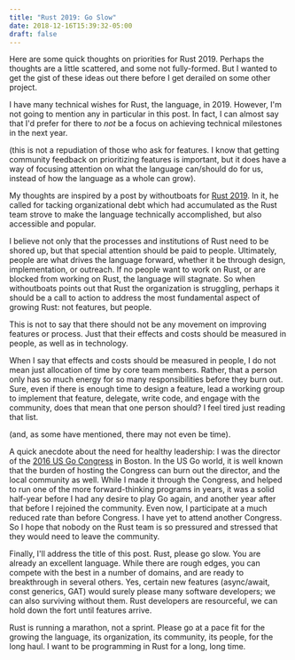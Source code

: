 ```yaml
---
title: "Rust 2019: Go Slow"
date: 2018-12-16T15:39:32-05:00
draft: false
---
```


Here are some quick thoughts on priorities for Rust 2019. Perhaps the thoughts are a little scattered, and some not fully-formed. But I wanted to get the gist of these ideas out there before I get derailed on some other project.

I have many technical wishes for Rust, the language, in 2019. However, I'm not going to mention any in particular in this post. In fact, I can almost say that I'd prefer for there to _not_ be a focus on achieving technical milestones in the next year.

(this is not a repudiation of those who ask for features. I know that getting community feedback on prioritizing features is important, but it does have a way of focusing attention on what the language can/should do for us, instead of how the language as a whole can grow).

My thoughts are inspired by a post by withoutboats for [Rust 2019](https://boats.gitlab.io/blog/post/rust-2019/). In it, he called for tacking organizational debt which had accumulated as the Rust team strove to make the language technically accomplished, but also accessible and popular.

I believe not only that the processes and institutions of Rust need to be shored up, but that special attention should be paid to people. Ultimately, people are what drives the language forward, whether it be through design, implementation, or outreach. If no people want to work on Rust, or are blocked from working on Rust, the language will stagnate. So when withoutboats points out that Rust the organization is struggling, perhaps it should be a call to action to address the most fundamental aspect of growing Rust: not features, but people.

This is not to say that there should not be any movement on improving features or process. Just that their effects and costs should be measured in people, as well as in technology.

When I say that effects and costs should be measured in people, I do not mean just allocation of time by core team members. Rather, that a person only has so much energy for so many responsibilities before they burn out. Sure, even if there is enough time to design a feature, lead a working group to implement that feature, delegate, write code, and engage with the community, does that mean that one person should? I feel tired just reading that list.

(and, as some have mentioned, there may not even be time).

A quick anecdote about the need for healthy leadership: I was the director of the [2016 US Go Congress](https://www.gocongress.org/2016) in Boston. In the US Go world, it is well known that the burden of hosting the Congress can burn out the director, and the local community as well. While I made it through the Congress, and helped to run one of the more forward-thinking programs in years, it was a solid half-year before I had any desire to play Go again, and another year after that before I rejoined the community. Even now, I participate at a much reduced rate than before Congress. I have yet to attend another Congress. So I hope that nobody on the Rust team is so pressured and stressed that they would need to leave the community.

Finally, I'll address the title of this post. Rust, please go slow. You are already an excellent language. While there are rough edges, you can compete with the best in a number of domains, and are ready to breakthrough in several others. Yes, certain new features (async/await, const generics, GAT) would surely please many software developers; we can also surviving without them. Rust developers are resourceful, we can hold down the fort until features arrive.

Rust is running a marathon, not a sprint. Please go at a pace fit for the growing the language, its organization, its community, its people, for the long haul. I want to be programming in Rust for a long, long time.

